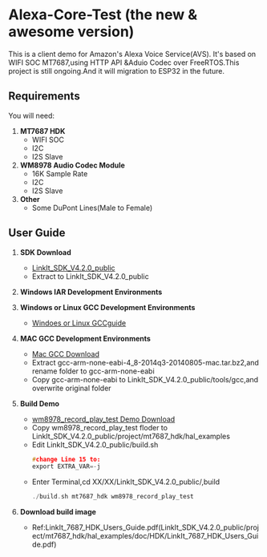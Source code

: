 # Alexa-Core-Test (the new & awesome version)

This is a client demo for Amazon's Alexa Voice Service(AVS). It's based on WIFI SOC MT7687,using HTTP API &Aduio Codec over FreeRTOS.This project is still ongoing.And it will migration to ESP32 in the future.
## Requirements

You will need:

1. **MT7687 HDK**
    - WIFI SOC
    - I2C
    - I2S Slave
2. **WM8978 Audio Codec Module**
    - 16K Sample Rate
    - I2C
    - I2S Slave
3. **Other**
    - Some DuPont Lines(Male to Female)
    
## User Guide
1. **SDK Download**
    - [LinkIt_SDK_V4.2.0_public](https://github.com/MichaelDu9226/LinkIt_SDK_V4.2.0_public)
    - Extract to LinkIt_SDK_V4.2.0_public
2. **Windows IAR Development Environments**
   
3. **Windows or Linux  GCC Development Environments**
    - [Windoes or Linux GCCguide](https://github.com/MichaelDu9226/LinkIt_SDK_V4.2.0_public/tree/master/doc)
4. **MAC GCC Development Environments**
    - [Mac GCC Download](https://launchpad.net/gcc-arm-embedded/4.8/4.8-2014-q3-update/+download/gcc-arm-none-eabi-4_8-2014q3-20140805-mac.tar.bz2)
    - Extract gcc-arm-none-eabi-4_8-2014q3-20140805-mac.tar.bz2,and rename folder to gcc-arm-none-eabi
    - Copy gcc-arm-none-eabi to LinkIt_SDK_V4.2.0_public/tools/gcc,and overwrite original folder
5. **Build Demo**
    - [wm8978_record_play_test Demo Download](https://github.com/MichaelDu9226/Alexa-Core-Test)
    - Copy wm8978_record_play_test floder to LinkIt_SDK_V4.2.0_public/project/mt7687_hdk/hal_examples
    - Edit LinkIt_SDK_V4.2.0_public/build.sh
      ````c
      #change Line 15 to:
      export EXTRA_VAR=-j
      ````
    - Enter Terminal,cd XX/XX/LinkIt_SDK_V4.2.0_public/,build
      ````c
      ./build.sh mt7687_hdk wm8978_record_play_test
      ````
7. **Download build image**
    - Ref:LinkIt_7687_HDK_Users_Guide.pdf(LinkIt_SDK_V4.2.0_public/project/mt7687_hdk/hal_examples/doc/HDK/LinkIt_7687_HDK_Users_Guide.pdf)